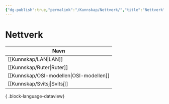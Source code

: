 ```yaml
---
{"dg-publish":true,"permalink":"/Kunnskap/Nettverk/","title":"Nettverk","tags":["nettverk","ikt100"]}
---
```



# Nettverk
| Navn                                       |
| ------------------------------------------ |
| [[Kunnskap/LAN\|LAN]]                   |
| [[Kunnskap/Ruter\|Ruter]]               |
| [[Kunnskap/OSI-modellen\|OSI-modellen]] |
| [[Kunnskap/Svitsj\|Svitsj]]             |

{ .block-language-dataview}
